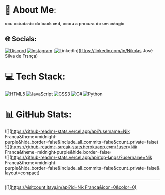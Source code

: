 # 💫 About Me:
sou estudante de back end, estou a procura de um estagio


## 🌐 Socials:
[![Discord](https://img.shields.io/badge/Discord-%237289DA.svg?logo=discord&logoColor=white)](https://discord.gg/ofranca2k#5905) [![Instagram](https://img.shields.io/badge/Instagram-%23E4405F.svg?logo=Instagram&logoColor=white)](https://instagram.com/ofranca2k) [![LinkedIn](https://img.shields.io/badge/LinkedIn-%230077B5.svg?logo=linkedin&logoColor=white)](https://linkedin.com/in/Nikolas José Silva de França) 

# 💻 Tech Stack:
![HTML5](https://img.shields.io/badge/html5-%23E34F26.svg?style=for-the-badge&logo=html5&logoColor=white) ![JavaScript](https://img.shields.io/badge/javascript-%23323330.svg?style=for-the-badge&logo=javascript&logoColor=%23F7DF1E) ![CSS3](https://img.shields.io/badge/css3-%231572B6.svg?style=for-the-badge&logo=css3&logoColor=white) ![C#](https://img.shields.io/badge/c%23-%23239120.svg?style=for-the-badge&logo=c-sharp&logoColor=white) ![Python](https://img.shields.io/badge/python-3670A0?style=for-the-badge&logo=python&logoColor=ffdd54)
# 📊 GitHub Stats:
![](https://github-readme-stats.vercel.app/api?username=Nik Franca&theme=midnight-purple&hide_border=false&include_all_commits=false&count_private=false)<br/>
![](https://github-readme-streak-stats.herokuapp.com/?user=Nik Franca&theme=midnight-purple&hide_border=false)<br/>
![](https://github-readme-stats.vercel.app/api/top-langs/?username=Nik Franca&theme=midnight-purple&hide_border=false&include_all_commits=false&count_private=false&layout=compact)

---
[![](https://visitcount.itsvg.in/api?id=Nik Franca&icon=0&color=0)](https://visitcount.itsvg.in)

<!-- Proudly created with GPRM ( https://gprm.itsvg.in ) -->